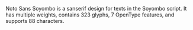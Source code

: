 Noto Sans Soyombo is a sanserif design for texts in the Soyombo script. It has multiple weights, contains 323 glyphs, 7 OpenType features, and supports 88 characters.